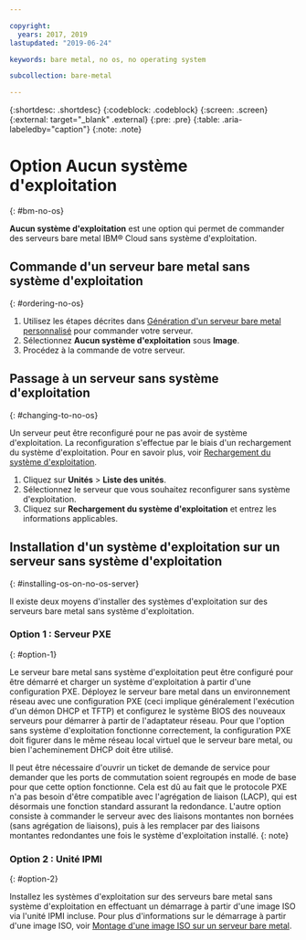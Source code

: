 ```yaml
---

copyright:
  years: 2017, 2019
lastupdated: "2019-06-24"

keywords: bare metal, no os, no operating system

subcollection: bare-metal

---
```


{:shortdesc: .shortdesc}
{:codeblock: .codeblock}
{:screen: .screen}
{:external: target="_blank" .external}
{:pre: .pre}
{:table: .aria-labeledby="caption"}
{:note: .note}

# Option Aucun système d'exploitation
{: #bm-no-os}

**Aucun système d'exploitation** est une option qui permet de commander des serveurs bare metal IBM® Cloud sans système d'exploitation.

## Commande d'un serveur bare metal sans système d'exploitation
{: #ordering-no-os}

1. Utilisez les étapes décrites dans [Génération d'un serveur bare metal personnalisé](/docs/bare-metal?topic=bare-metal-ordering-baremetal-server) pour commander votre serveur.
2. Sélectionnez **Aucun système d'exploitation** sous **Image**.
3. Procédez à la commande de votre serveur. 

## Passage à un serveur sans système d'exploitation
{: #changing-to-no-os}

Un serveur peut être reconfiguré pour ne pas avoir de système d'exploitation. La reconfiguration s'effectue par le biais d'un rechargement du système d'exploitation. Pour en savoir plus, voir [Rechargement du système d'exploitation](/docs/infrastructure/software?topic=software-reloading-the-os).

1. Cliquez sur **Unités** > **Liste des unités**.
2. Sélectionnez le serveur que vous souhaitez reconfigurer sans système d'exploitation.
3. Cliquez sur **Rechargement du système d'exploitation** et entrez les informations applicables.

## Installation d'un système d'exploitation sur un serveur sans système d'exploitation
{: #installing-os-on-no-os-server}

Il existe deux moyens d'installer des systèmes d'exploitation sur des serveurs bare metal sans système d'exploitation.

### Option 1 : Serveur PXE
{: #option-1}

Le serveur bare metal sans système d'exploitation peut être configuré pour être démarré et charger un système d'exploitation à partir d'une configuration PXE.<!--(see [Preboot_Execution_Environment](http://en.wikipedia.org/wiki/Preboot_Execution_Environment) for more information)--> Déployez le serveur bare metal dans un environnement réseau avec une configuration PXE (ceci implique généralement l'exécution d'un démon DHCP et TFTP) et configurez le système BIOS des nouveaux serveurs pour démarrer à partir de l'adaptateur réseau. Pour que l'option sans système d'exploitation fonctionne correctement, la configuration PXE doit figurer dans le même réseau local virtuel que le serveur bare metal, ou bien l'acheminement DHCP doit être utilisé.

Il peut être nécessaire d'ouvrir un ticket de demande de service pour demander que les ports de commutation soient regroupés en mode de base pour que cette option fonctionne. Cela est dû au fait que le protocole PXE n'a pas besoin d'être compatible avec l'agrégation de liaison (LACP), <!--see [Link Aggregation](http://en.wikipedia.org/wiki/Link_aggregation))--> qui est désormais une fonction standard assurant la redondance. L'autre option consiste à commander le serveur avec des liaisons montantes non bornées (sans agrégation de liaisons), puis à les remplacer par des liaisons montantes redondantes une fois le système d'exploitation installé.
{: note}

### Option 2 : Unité IPMI
{: #option-2}

Installez les systèmes d'exploitation sur des serveurs bare metal sans système d'exploitation en effectuant un démarrage à partir d'une image ISO via l'unité IPMI incluse. Pour plus d'informations sur le démarrage à partir d'une image ISO, voir [Montage d'une image ISO sur un serveur bare metal](/docs/bare-metal?topic=bare-metal-mounting-an-iso-on-a-bare-metal-server).
